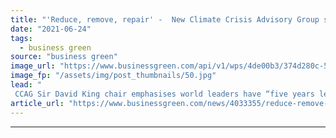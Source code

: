 ```yaml
---
title: "'Reduce, remove, repair' -  New Climate Crisis Advisory Group sketches out its climate priorities"
date: "2021-06-24"
tags: 
  - business green
source: "business green"
image_url: "https://www.businessgreen.com/api/v1/wps/4de00b3/374d280c-50ec-47e8-a1eb-2b82e6ef4509/4/andreas-felske-oQEdDIMEIlc-unsplash-185x114.jpg"
image_fp: "/assets/img/post_thumbnails/50.jpg"
lead: "
 CCAG Sir David King chair emphasises world leaders have “five years left” to avert climate catastrophe ..."
article_url: "https://www.businessgreen.com/news/4033355/reduce-remove-repair-climate-crisis-advisory-group-sketches-climate-priorities"
---
```


---
